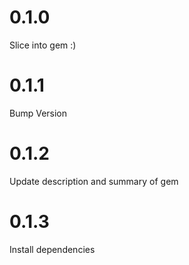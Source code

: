 # 0.1.0

Slice into gem :)

# 0.1.1

Bump Version

# 0.1.2

Update description and summary of gem

# 0.1.3

Install dependencies